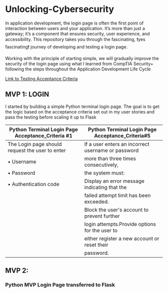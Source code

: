 # Unlocking-Cybersecurity

In application development, the login page is often the first point of interaction between users and your application. It’s more than just a gateway; it’s a component that ensures security, user experience, and accessibility. This repository takes you through the fascinating, ❗yes fascinating❗ journey of developing and testing a login page.

Working with the principle of starting simple, we will gradually improve the security of the login page using what I learned from CompTIA Security+ following the steps throughout the Application Development Life Cycle

[Link to Testing Acceptance Criteria](https://smart-chip-653.notion.site/Testing-157bb1e8b94d80b881c9e0a8f032596d?pvs=4)

## MVP 1: LOGIN
I started by building a simple Python terminal login page. The goal is to get the logic based on the acceptance criteria set out in my user stories and pass the testing before scaling it up to Flask 

|Python Terminal Login Page Acceptance_Criteria #1  | Python Terminal Login Page Acceptance_Criteria#5 |
| --------------------------------------------------| ------------------------------------------------ |
| The Login page should request the user to enter   |If a user enters an incorrect username or password| 
|• Username                                         |more than three times consecutively,              |
|• Password                                         |the system must:                                  |
|• Authentication code                              |Display an error message indicating that the      |
|                                                   |failed attempt limit has been exceeded.           |
|                                                   |Block the user's account to prevent further       |
|                                                   |login attempts.Provide options for the user to    |
|                                                   |either register a new account or reset their      |
|                                                   |password.                                         |








## MVP 2: 
### Python MVP Login Page transferred to Flask

